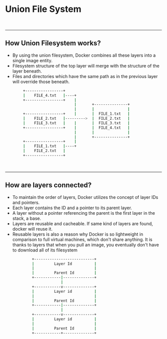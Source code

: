 # Union File System

&nbsp;

---

## How Union Filesystem works?
- By using the union filesystem, Docker combines all these layers into a single image entity.
- Filesystem structure of the top layer will merge with the structure of the layer beneath. 
- Files and directories which have the same path as in the previous layer will override those beneath.
```bash
        +-----------------+
        |    FILE_4.txt   |----+
        +-----------------+    |
                               |       +---------------+
                               |       |               |
        +-----------------+    |       |  FILE_1.txt   |
        |    FILE_2.txt   |--------->  |  FILE_2.txt   |
        |    FILE_3.txt   |    |       |  FILE_3.txt   |
        +-----------------+    |       |  FILE_4.txt   |
                               |       |               |
                               |       +---------------+
        +-----------------+    |
        |    FILE_1.txt   |----+
        |    FILE_2.txt   |
        +-----------------+
```
&nbsp;

---

## How are layers connected?
- To maintain the order of layers, Docker utilizes the concept of layer IDs and pointers.
- Each layer contains the ID and a pointer to its parent layer. 
- A layer without a pointer referencing the parent is the first layer in the stack, a base.
- Layers are reusable and cacheable. If same kind of layers are found, docker will reuse it.
- Reusable layers is also a reason why Docker is so lightweight in comparison to full virtual machines, which don't share anything. It is thanks to layers that when you pull an image, you eventually don't have to download all of its filesystem
```bash
            +---------------------------+
            |         Layer Id          |
            |                           |
            |         Parent Id         |
            +------------|--------------+
                         |
            +------------v--------------+
            |         Layer id          |
            |                           |
            |         Parent Id         |
            +------------|--------------+
                         |
            +------------v--------------+
            |         Layer id          |
            |                           |
            |         Parent Id         |
            +------------+--------------+
```
